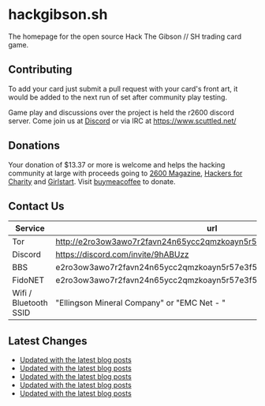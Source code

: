 # hackgibson.sh
The homepage for the open source Hack The Gibson // SH trading card game.


## Contributing

To add your card just submit a pull request with your card's front art, it would be added to the next run of set after community play testing.

Game play and discussions over the project is held the r2600 discord server. Come join us at [Discord](https://discord.com/invite/9hABUzz) or via IRC at https://www.scuttled.net/


## Donations

Your donation of $13.37 or more is welcome and helps the hacking community at large with proceeds going to [2600 Magazine](https://2600.com/), [Hackers for Charity](https://hackersforcharity.org) and [Girlstart](https://girlstart.org).  Visit [buymeacoffee](https://www.buymeacoffee.com/hackgibson.sh) to donate.


## Contact Us

Service | url
-|-
Tor | http://e2ro3ow3awo7r2favn24n65ycc2qmzkoayn5r57e3f56nvjwdcgg32ad.onion
Discord | https://discord.com/invite/9hABUzz
BBS | e2ro3ow3awo7r2favn24n65ycc2qmzkoayn5r57e3f56nvjwdcgg32ad.onion:23
FidoNET | e2ro3ow3awo7r2favn24n65ycc2qmzkoayn5r57e3f56nvjwdcgg32ad.onion:24554
Wifi / Bluetooth SSID | "Ellingson Mineral Company" or "EMC Net - <fidonet address>"

## Latest Changes
<!-- BLOG-POST-LIST:START -->
- [Updated with the latest blog posts](https://github.com/DFW2600/hackgibson.sh/commit/1e88966fe06bfa605f19fadb8cc152e5b6fce919)
- [Updated with the latest blog posts](https://github.com/DFW2600/hackgibson.sh/commit/357b9449a38de46540e8e82bcecba8ddd2bf5f6f)
- [Updated with the latest blog posts](https://github.com/DFW2600/hackgibson.sh/commit/2e2679d560815cc037f6c3d70373cd0155ae5033)
- [Updated with the latest blog posts](https://github.com/DFW2600/hackgibson.sh/commit/6f43ac23e0fcb8a5f10b21856747229899012505)
- [Updated with the latest blog posts](https://github.com/DFW2600/hackgibson.sh/commit/b2a1fcf7f01dbdc055c11900c674331323c32e5b)
<!-- BLOG-POST-LIST:END -->
